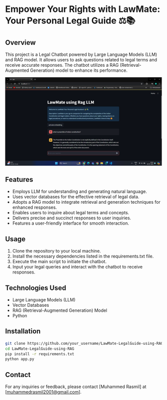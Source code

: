 # Empower Your Rights with LawMate: Your Personal Legal Guide ⚖️📚

## Overview

This project is a Legal Chatbot powered by Large Language Models (LLM) and RAG model. It allows users to ask questions related to legal terms and receive accurate responses. The chatbot utilizes a RAG (Retrieval-Augmented Generation) model to enhance its performance.

![](assets/image.png)

## Features

- Employs LLM for understanding and generating natural language.
- Uses vector databases for the effective retrieval of legal data.
- Adopts a RAG model to integrate retrieval and generation techniques for enhanced responses.
- Enables users to inquire about legal terms and concepts.
- Delivers precise and succinct responses to user inquiries.
- Features a user-friendly interface for smooth interaction.

## Usage

1. Clone the repository to your local machine.
2. Install the necessary dependencies listed in the requirements.txt file.
3. Execute the main script to initiate the chatbot.
4. Input your legal queries and interact with the chatbot to receive responses.

## Technologies Used

- Large Language Models (LLM)
- Vector Databases
- RAG (Retrieval-Augmented Generation) Model
- Python

## Installation

```bash
git clone https://github.com/your_username/LawMate-LegalGuide-using-RAG.git
cd LawMate-LegalGuide-using-RAG
pip install -r requirements.txt
python app.py
```

## Contact

For any inquiries or feedback, please contact [Muhammed Rasmil] at [muhammedrasmil2001@gmail.com].
